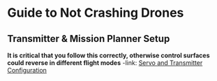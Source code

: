 # Guide to Not Crashing Drones
## Transmitter & Mission Planner Setup
**It is critical that you follow this correctly, otherwise control surfaces could reverse in different flight modes**
-link: [Servo and Transmitter Configuration](http://ardupilot.org/plane/docs/reversing-servos-and-setting-normalelevon-mode.html)
